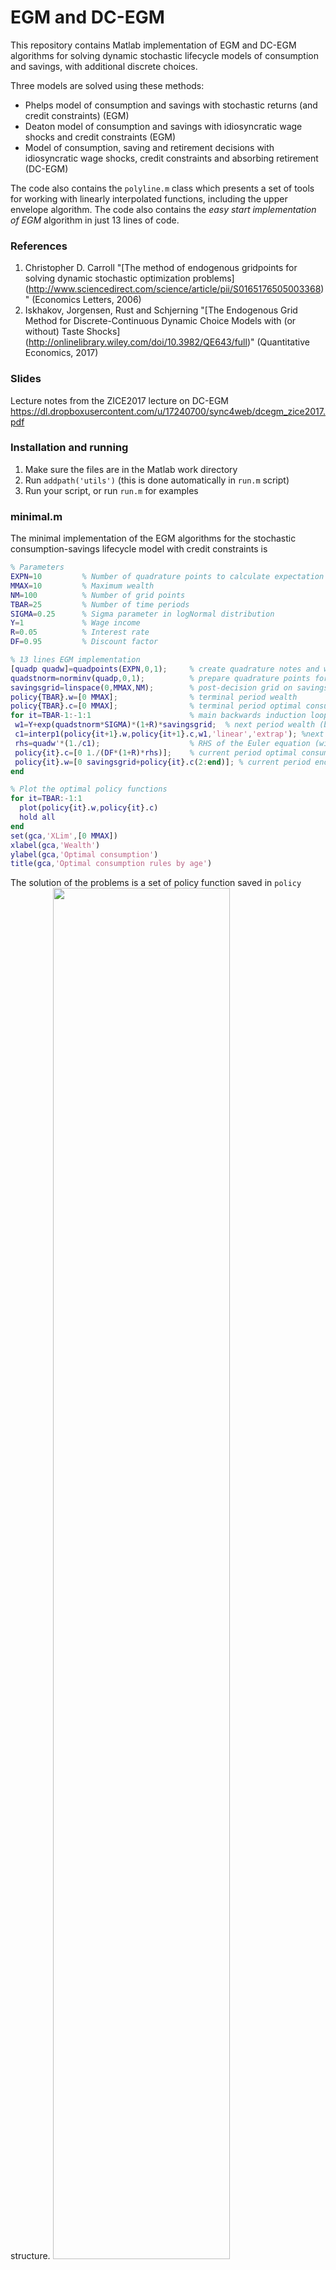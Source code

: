 # EGM and DC-EGM

This repository contains Matlab implementation of EGM and DC-EGM algorithms for solving dynamic stochastic lifecycle models of consumption and savings, with additional discrete choices.

Three models are solved using these methods:
* Phelps model of consumption and savings with stochastic returns (and credit constraints) (EGM)
* Deaton model of consumption and savings with idiosyncratic wage shocks and credit constraints (EGM)
* Model of consumption, saving and retirement decisions with idiosyncratic wage shocks, credit constraints and absorbing retirement (DC-EGM)

The code also contains the `polyline.m` class which presents a set of tools for working with linearly interpolated functions, including the upper envelope algorithm.
The code also contains the _easy start implementation of EGM_ algorithm in just 13 lines of code.

### References
1. Christopher D. Carroll "[The method of endogenous gridpoints for solving dynamic stochastic optimization problems]
(http://www.sciencedirect.com/science/article/pii/S0165176505003368)" (Economics Letters, 2006)
2. Iskhakov, Jorgensen, Rust and Schjerning 
"[The Endogenous Grid Method for Discrete-Continuous Dynamic Choice Models with (or without) Taste Shocks]
(http://onlinelibrary.wiley.com/doi/10.3982/QE643/full)" (Quantitative Economics, 2017)

### Slides
Lecture notes from the ZICE2017 lecture on DC-EGM https://dl.dropboxusercontent.com/u/17240700/sync4web/dcegm_zice2017.pdf

### Installation and running
1. Make sure the files are in the Matlab work directory
2. Run `addpath('utils')` (this is done automatically in `run.m` script)
3. Run your script, or run `run.m` for examples

### minimal.m

The minimal implementation of the EGM algorithms for the stochastic consumption-savings lifecycle model with credit constraints is

```matlab
% Parameters
EXPN=10         % Number of quadrature points to calculate expectation
MMAX=10         % Maximum wealth
NM=100          % Number of grid points
TBAR=25         % Number of time periods
SIGMA=0.25      % Sigma parameter in logNormal distribution
Y=1             % Wage income
R=0.05          % Interest rate
DF=0.95         % Discount factor

% 13 lines EGM implementation
[quadp quadw]=quadpoints(EXPN,0,1);     % create quadrature notes and weights
quadstnorm=norminv(quadp,0,1);          % prepare quadrature points for calculation of expectations of Normal
savingsgrid=linspace(0,MMAX,NM);        % post-decision grid on savings
policy{TBAR}.w=[0 MMAX];                % terminal period wealth
policy{TBAR}.c=[0 MMAX];                % terminal period optimal consumption
for it=TBAR-1:-1:1                      % main backwards induction loop
 w1=Y+exp(quadstnorm*SIGMA)*(1+R)*savingsgrid;  % next period wealth (budget equation), matrix for all savings and all shocks
 c1=interp1(policy{it+1}.w,policy{it+1}.c,w1,'linear','extrap'); %next period optimal consumption
 rhs=quadw'*(1./c1);                    % RHS of the Euler equation (with log utility)
 policy{it}.c=[0 1./(DF*(1+R)*rhs)];    % current period optimal consumption rule
 policy{it}.w=[0 savingsgrid+policy{it}.c(2:end)]; % current period endogenous grid on wealth
end

% Plot the optimal policy functions
for it=TBAR:-1:1
  plot(policy{it}.w,policy{it}.c)
  hold all
end
set(gca,'XLim',[0 MMAX])
xlabel(gca,'Wealth')
ylabel(gca,'Optimal consumption')
title(gca,'Optimal consumption rules by age')
```

The solution of the problems is a set of policy function saved in `policy` structure.
<img src="https://cloud.githubusercontent.com/assets/2765768/21123659/2a404488-c12e-11e6-84ba-4a7ec5d5b212.png" width="75%"></img>

### Solution and simulations for the Phelps model with stochastic returns (EGM)
<img src="https://cloud.githubusercontent.com/assets/2765768/21123660/2a82b35e-c12e-11e6-8eb8-970079156afc.png" width="30%"></img>
<img src="https://cloud.githubusercontent.com/assets/2765768/21123661/2a960a44-c12e-11e6-95cf-6051158144ef.png" width="30%"></img>
<img src="https://cloud.githubusercontent.com/assets/2765768/21123663/2aa36112-c12e-11e6-8cea-bedb1cdcafe6.png" width="30%"></img>

### Retirement model: optimal consumption rules, value functions and probability to remain working (DC-EGM)

Note the kinks in the value function of the worker and discontinuities in the optimal consumption rules.

<img src="https://cloud.githubusercontent.com/assets/2765768/21123749/c02dc920-c12e-11e6-9a03-aeb57306c8f2.png" width="30%"></img>
<img src="https://cloud.githubusercontent.com/assets/2765768/21123747/c02cf310-c12e-11e6-8cf9-2522922038ab.png" width="30%"></img>
<img src="https://cloud.githubusercontent.com/assets/2765768/21123751/c0335372-c12e-11e6-8a48-3f88150c974f.png" width="30%"></img>

The kinks in the value function of the worker and discontinuities in the optimal consumption rules are smoothed with extreme value distributed taste shocks

<img src="https://cloud.githubusercontent.com/assets/2765768/21123750/c02f44ee-c12e-11e6-9609-e1c5fa854538.png" width="30%"></img>
<img src="https://cloud.githubusercontent.com/assets/2765768/21123748/c02d213c-c12e-11e6-9f25-ffccf51fe698.png" width="30%"></img>
<img src="https://cloud.githubusercontent.com/assets/2765768/21123746/c02befec-c12e-11e6-9276-90b829b42f65.png" width="30%"></img>

Simulated wealth and consumption profiles, and the histogram of simulated retirement ages

<img src="https://cloud.githubusercontent.com/assets/2765768/21123752/c056a84a-c12e-11e6-8145-1fa3ab764324.png" width="30%"></img>
<img src="https://cloud.githubusercontent.com/assets/2765768/21123755/c0588980-c12e-11e6-89af-f0322ded9653.png" width="30%"></img>
<img src="https://cloud.githubusercontent.com/assets/2765768/21123754/c0582ec2-c12e-11e6-9fb3-889ba50618e8.png" width="30%"></img> 


<!-- 
### Other public implementations of endogenous grid methods
 -->






